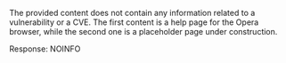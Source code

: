 The provided content does not contain any information related to a vulnerability or a CVE. The first content is a help page for the Opera browser, while the second one is a placeholder page under construction.

Response: NOINFO